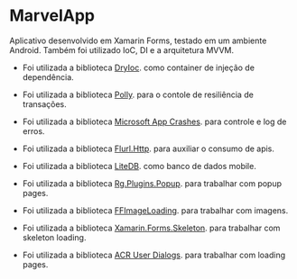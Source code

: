 # MarvelApp
Aplicativo desenvolvido em Xamarin Forms, testado em um ambiente Android. Também foi utilizado IoC, DI e a arquitetura MVVM.

- Foi utilizada a biblioteca [DryIoc](https://github.com/dadhi/DryIoc). como container de injeção de dependência.

- Foi utilizada a biblioteca [Polly](https://github.com/App-vNext/Polly). para o contole de resiliência de transações.

- Foi utilizada a biblioteca [Microsoft App Crashes](https://azure.microsoft.com/en-us/services/app-center/). para controle e log de erros.

- Foi utilizada a biblioteca [Flurl.Http](https://flurl.dev/). para auxiliar o consumo de apis.

- Foi utilizada a biblioteca [LiteDB](https://www.litedb.org/). como banco de dados mobile.

- Foi utilizada a biblioteca [Rg.Plugins.Popup](https://github.com/rotorgames/Rg.Plugins.Popup). para trabalhar com popup pages.

- Foi utilizada a biblioteca [FFImageLoading](https://github.com/luberda-molinet/FFImageLoading). para trabalhar com imagens.

- Foi utilizada a biblioteca [Xamarin.Forms.Skeleton](https://github.com/HorusSoftwareUY/Xamarin.Forms.Skeleton). para trabalhar com skeleton loading.

- Foi utilizada a biblioteca [ACR User Dialogs](https://github.com/aritchie/userdialogs). para trabalhar com loading pages.


